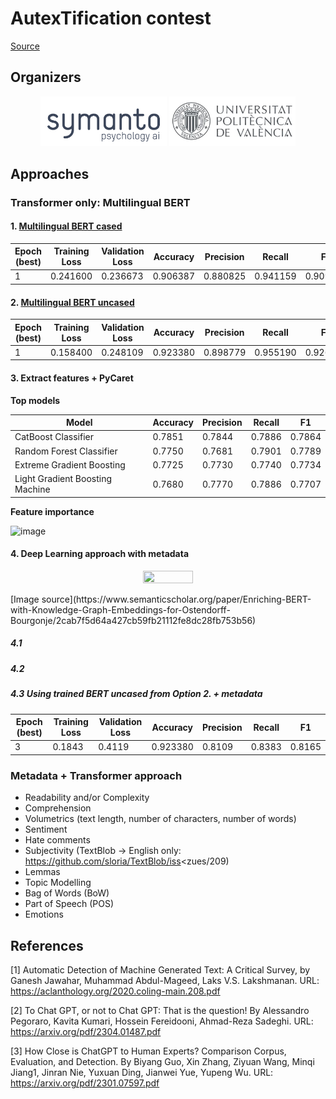 # AutexTification contest 

[Source](https://sites.google.com/view/autextification/data?authuser=1)

## Organizers

<p align="center">
    <img src="/media/symanto.png"  width="40%" height="20%">
    <img src="/media/upv.jpg"  width="40%" height="20%">
</p>


## Approaches

### Transformer only: Multilingual BERT

#### 1. [Multilingual BERT cased](https://huggingface.co/bert-base-multilingual-cased)

|Epoch (best)|Training Loss|Validation Loss|Accuracy|Precision|Recall|F1|
|-----|-------------|---------------|--------|---------|------|--|
|1|0.241600|0.236673|0.906387|0.880825|0.941159|0.909993|

#### 2. [Multilingual BERT uncased](https://huggingface.co/bert-base-multilingual-uncased)

|Epoch (best)|Training Loss|Validation Loss|Accuracy|Precision|Recall|F1|
|-----|-------------|---------------|--------|---------|------|--|
|1|0.158400|0.248109|0.923380|0.898779|0.955190|0.926126|

#### 3. Extract features + PyCaret

__Top models__

|Model|Accuracy|Precision|Recall|F1|
|-----|--------|---------|------|--|
|CatBoost Classifier|0.7851|0.7844|0.7886|0.7864|
|Random Forest Classifier|0.7750|0.7681|0.7901|0.7789|
|Extreme Gradient Boosting|0.7725|0.7730|0.7740|0.7734|
|Light Gradient Boosting Machine|0.7680|0.7770|0.7886|0.7707|

__Feature importance__ 

![image](https://user-images.githubusercontent.com/45654081/235979169-fba6ec09-41e3-4793-ba98-a2fec26b6d3c.png)

#### 4. Deep Learning approach with metadata

<p align="center">
    <img src="https://user-images.githubusercontent.com/45654081/235984368-f970703a-fe55-4d90-8c60-768cc8624e30.png"  width="40%" height="20%">
</p>
[Image source](https://www.semanticscholar.org/paper/Enriching-BERT-with-Knowledge-Graph-Embeddings-for-Ostendorff-Bourgonje/2cab7f5d64a427cb59fb21112fe8dc28fb753b56)

##### 4.1 

##### 4.2

##### 4.3 Using trained BERT uncased from Option 2. + metadata

|Epoch (best)|Training Loss|Validation Loss|Accuracy|Precision|Recall|F1|
|-----|-------------|---------------|--------|---------|------|--|
|3|0.1843|0.4119|0.923380|0.8109|0.8383|0.8165|

### Metadata + Transformer approach

* Readability and/or Complexity
* Comprehension
* Volumetrics (text length, number of characters, number of words)
* Sentiment
* Hate comments
* Subjectivity (TextBlob -> English only: https://github.com/sloria/TextBlob/iss<zues/209)
* Lemmas
* Topic Modelling
* Bag of Words (BoW)
* Part of Speech (POS)
* Emotions

## References

[1] Automatic Detection of Machine Generated Text: A Critical Survey, by Ganesh Jawahar, Muhammad Abdul-Mageed, Laks V.S. Lakshmanan. URL: https://aclanthology.org/2020.coling-main.208.pdf

[2] To Chat GPT, or not to Chat GPT: That is the question! By Alessandro Pegoraro, Kavita Kumari, Hossein Fereidooni, Ahmad-Reza Sadeghi. URL: https://arxiv.org/pdf/2304.01487.pdf

[3] How Close is ChatGPT to Human Experts? Comparison Corpus, Evaluation, and Detection. By Biyang Guo, Xin Zhang, Ziyuan Wang, Minqi Jiang1, Jinran Nie, Yuxuan Ding, Jianwei Yue, Yupeng Wu. URL: https://arxiv.org/pdf/2301.07597.pdf
